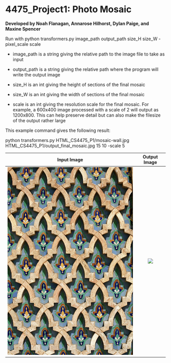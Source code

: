 # 4475_Project1: Photo Mosaic

**Developed by Noah Flanagan, Annarose Hilhorst, Dylan Paige, and Maxine Spencer**


Run with
python transformers.py image_path output_path size_H size_W -pixel_scale scale

* image_path is a string giving the relative path to the image file to take as input

* output_path is a string giving the relative path where the program will write the output image

* size_H is an int giving the height of sections of the final mosaic

* size_W is an int giving the width of sections of the final mosaic

* scale is an int giving the resolution scale for the final mosaic. For example, a 600x400 image processed with a scale of 2 will output as 1200x800. This can help preserve detail but can also make the filesize of the output rather large


This example command gives the following result: 

python transformers.py HTML_CS4475_P1/mosaic-wall.jpg HTML_CS4475_P1/output_final_mosaic.jpg 15 10 -scale 5

Input Image            |  Output Image
:-------------------------:|:-------------------------:
<img src="HTML_CS4475_P1/mosaic-wall.jpg" width="500"> |  <img src="HTML_CS4475_P1/output_final_mosaic.jpg" width="500">

